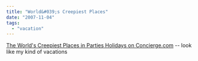 ```yaml
---
title: "World&#039;s Creepiest Places"
date: "2007-11-04"
tags: 
  - "vacation"
---
```


[The World's Creepiest Places in Parties Holidays on Concierge.com](http://www.concierge.com/ideas/parties/tour/detail?id=1563&page=1 "The World's Creepiest Places in Parties   Holidays on Concierge.com") -- look like my kind of vacations
